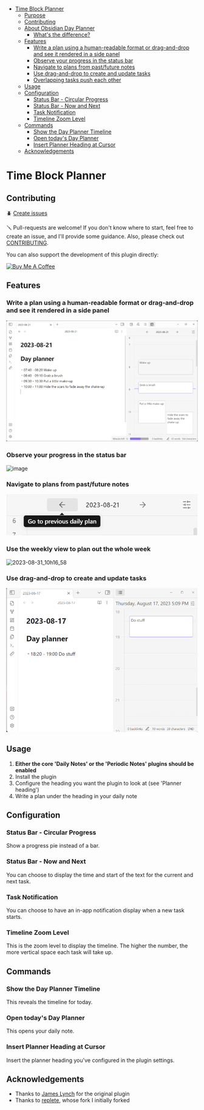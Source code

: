 - [Time Block Planner](#time-block-planner)
  - [Purpose](#purpose)
  - [Contributing](#contributing)
  - [About Obsidian Day Planner](#about-obsidian-day-planner)
    - [What's the difference?](#whats-the-difference)
  - [Features](#features)
    - [Write a plan using a human-readable format or drag-and-drop and see it rendered in a side panel](#write-a-plan-using-a-human-readable-format-or-drag-and-drop-and-see-it-rendered-in-a-side-panel)
    - [Observe your progress in the status bar](#observe-your-progress-in-the-status-bar)
    - [Navigate to plans from past/future notes](#navigate-to-plans-from-pastfuture-notes)
    - [Use drag-and-drop to create and update tasks](#use-drag-and-drop-to-create-and-update-tasks)
    - [Overlapping tasks push each other](#overlapping-tasks-push-each-other)
  - [Usage](#usage)
  - [Configuration](#configuration)
    - [Status Bar - Circular Progress](#status-bar---circular-progress)
    - [Status Bar - Now and Next](#status-bar---now-and-next)
    - [Task Notification](#task-notification)
    - [Timeline Zoom Level](#timeline-zoom-level)
  - [Commands](#commands)
    - [Show the Day Planner Timeline](#show-the-day-planner-timeline)
    - [Open today's Day Planner](#open-todays-day-planner)
    - [Insert Planner Heading at Cursor](#insert-planner-heading-at-cursor)
  - [Acknowledgements](#acknowledgements)

# Time Block Planner

## Contributing

🪲 [Create issues](https://github.com/ivan-lednev/obsidian-day-planner/issues)

🪛 Pull-requests are welcome! If you don't know where to start, feel free to create an issue, and I'll provide some
guidance. Also, please check out [CONTRIBUTING](./CONTRIBUTING.md).

You can also support the development of this plugin directly:

<a href="https://www.buymeacoffee.com/machineelf" target="_blank"><img src="https://cdn.buymeacoffee.com/buttons/v2/default-yellow.png" alt="Buy Me A Coffee" style="height: 60px !important;width: 217px !important;" ></a>

## Features

### Write a plan using a human-readable format or drag-and-drop and see it rendered in a side panel

![image](./assets/main-demo.png)

### Observe your progress in the status bar

![image](https://github.com/ivan-lednev/obsidian-day-planner/assets/41428836/0acf9def-6225-4174-9070-4450ae17fa79)

### Navigate to plans from past/future notes

![](./assets/navigation-demo.png)

### Use the weekly view to plan out the whole week

![2023-08-31_10h16_58](https://github.com/ivan-lednev/obsidian-day-planner/assets/41428836/af402baa-01e7-46fe-9b32-3831e127ee28)

### Use drag-and-drop to create and update tasks

![](assets/dnd-demo.gif)

## Usage

1. **Either the core 'Daily Notes' or the 'Periodic Notes' plugins should be enabled**
1. Install the plugin
1. Configure the heading you want the plugin to look at (see 'Planner heading')
1. Write a plan under the heading in your daily note

## Configuration

### Status Bar - Circular Progress

Show a progress pie instead of a bar.

### Status Bar - Now and Next

You can choose to display the time and start of the text for the current and next task.

### Task Notification

You can choose to have an in-app notification display when a new task starts.

### Timeline Zoom Level

This is the zoom level to display the timeline. The higher the number, the more vertical space each task will take up.

## Commands

### Show the Day Planner Timeline

This reveals the timeline for today.

### Open today's Day Planner

This opens your daily note.

### Insert Planner Heading at Cursor

Insert the planner heading you've configured in the plugin settings.

## Acknowledgements

- Thanks to [James Lynch](https://github.com/lynchjames) for the original plugin
- Thanks to [replete](https://github.com/replete), whose fork I initially forked
